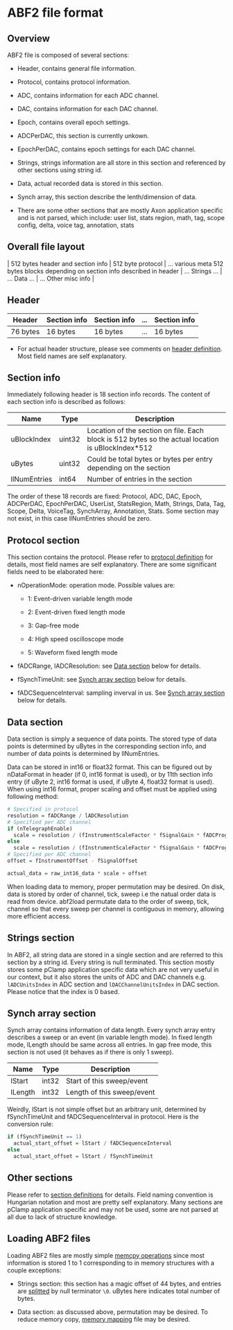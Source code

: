# ABF2 file format

## Overview

ABF2 file is composed of several sections:

* Header, contains general file information.

* Protocol, contains protocol information.

* ADC, contains information for each ADC channel.

* DAC, contains information for each DAC channel.

* Epoch, contains overall epoch settings.

* ADCPerDAC, this section is currently unkown.

* EpochPerDAC, contains epoch settings for each DAC channel.

* Strings, strings information are all store in this section and referenced by other sections using string id.

* Data, actual recorded data is stored in this section.

* Synch array, this section describe the lenth/dimension of data.

* There are some other sections that are mostly Axon application specific and is not parsed, which include:
user list, stats region, math, tag, scope config, delta, voice tag, annotation, stats

## Overall file layout

| 512 bytes header and section info | 512 byte protocol | ... various meta 512 bytes blocks depending on section info described in header | ... Strings ... | ... Data ... | ... Other misc info |

## Header

| Header   | Section info | Section info | ... | Section info |
|----------|--------------|--------------|-----|--------------|
| 76 bytes | 16 bytes     | 16 bytes     | ... | 16 bytes     |

* For actual header structure, please see comments on [header definition](/src/abf2/meta.hpp#L14). Most field names are self explanatory.

## Section info

Immediately following header is 18 section info records. The content of each section info is described as follows:

| Name         | Type   | Description                                                                                        |
|--------------|--------|----------------------------------------------------------------------------------------------------|
| uBlockIndex  | uint32 | Location of the section on file. Each block is 512 bytes so the actual location is uBlockIndex*512 |
| uBytes       | uint32 | Could be total bytes or bytes per entry depending on the section                                   |
| llNumEntries | int64  | Number of entries in the section                                                                   |

The order of these 18 records are fixed: Protocol, ADC, DAC, Epoch, ADCPerDAC, EpochPerDAC, UserList, StatsRegion, Math, Strings, Data,
Tag, Scope, Delta, VoiceTag, SynchArray, Annotation, Stats. Some section may not exist, in this case llNumEntries should be zero.

## Protocol section

This section contains the protocol. Please refer to [protocol definition](/src/abf2/meta.hpp#L46) for details, most field names are self
explanatory. There are some significant fields need to be elaborated here:

* nOperationMode: operation mode. Possible values are:

  * 1: Event-driven variable length mode

  * 2: Event-driven fixed length mode

  * 3: Gap-free mode

  * 4: High speed oscilloscope mode

  * 5: Waveform fixed length mode

* fADCRange, lADCResolution: see [Data section](#data-section) below for details.

* fSynchTimeUnit: see [Synch array section](#synch-array-section) below for details.

* fADCSequenceInterval: sampling inverval in us. See [Synch array section](#synch-array-section) below for details.

## Data section

Data section is simply a sequence of data points. The stored type of data points is determined by uBytes in the corresponding section info, and number
of data points is determined by llNumEntries.

Data can be stored in int16 or float32 format. This can be figured out by nDataFormat in header (if 0, int16 format is used), or by 11th
section info entry (if uByte 2, int16 format is used, if uByte 4, float32 format is used). When using int16 format, proper scaling and
offset must be applied using following method:

``` R
# Specified in protocol
resolution = fADCRange / lADCResolution
# Specified per ADC channel
if (nTelegraphEnable)
  scale = resolution / (fInstrumentScaleFactor * fSignalGain * fADCProgrammableGain)
else
  scale = resolution / (fInstrumentScaleFactor * fSignalGain * fADCProgrammableGain * fTelegraphAdditGain)
# Specified per ADC channel
offset = fInstrumentOffset - fSignalOffset

actual_data = raw_int16_data * scale + offset
```

When loading data to memory, proper permutation may be desired. On disk, data is stored by order of channel, tick, sweep i.e the
natual order data is read from device. abf2load permutate data to the order of sweep, tick, channel so that every sweep per channel
is contiguous in memory, allowing more efficient access.

## Strings section

In ABF2, all string data are stored in a single section and are referred to this section by a string id. Every string is null terminated.
This section mostly stores some pClamp application specific data which are not very useful in our context, but it also stores the units of
ADC and DAC channels e.g. ```lADCUnitsIndex``` in ADC section and ```lDACChannelUnitsIndex``` in DAC section. Please notice that the index
is 0 based.

## Synch array section

Synch array contains information of data length. Every synch array entry describes a sweep or an event (in variable length mode). In fixed
length mode, lLength should be same across all entries. In gap free mode, this section is not used (it behaves as if there is only 1 sweep).

| Name    | Type  | Description                     |
|---------|-------|---------------------------------|
| lStart  | int32 | Start of this sweep/event       |
| lLength | int32 | Length of this sweep/event      |

Weirdly, lStart is not simple offset but an arbitrary unit, determined by fSynchTimeUnit and fADCSequenceInterval in
protocol. Here is the conversion rule:

``` R
if (fSynchTimeUnit == 1)
  actual_start_offset = lStart / fADCSequenceInterval
else
  actual_start_offset = lStart / fSynchTimeUnit
```

## Other sections

Please refer to [section definitions](src/abf2/meta.hpp#L123) for details. Field naming convention is Hungarian notation and most are pretty
self explanatory. Many sections are pClamp application specific and may not be used, some are not parsed at all due to lack of structure
knowledge.

## Loading ABF2 files

Loading ABF2 files are mostly simple [memcpy operations](src/abf2/meta.hpp#L394) since most information is stored 1 to 1 corresponding to in
memory structures with a couple exceptions:

* Strings section: this section has a magic offset of 44 bytes, and entries are [splitted](src/abf2/meta.hpp#L439) by null terminator ```\0```.
 uBytes here indicates total number of bytes.

* Data section: as discussed above, permutation may be desired. To reduce memory copy, [memory mapping](src/abf2/loader.hpp#L43) file may be
 desired.
